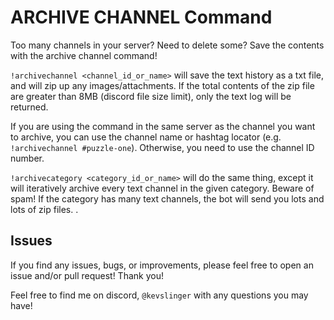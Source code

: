 # ARCHIVE CHANNEL Command

Too many channels in your server? Need to delete some? Save the contents 
with the archive channel command!

`!archivechannel <channel_id_or_name>` will save the text history as a txt file, and will 
zip up any images/attachments. If the total contents of the zip file are greater than 
8MB (discord file size limit), only the text log will be returned.

If you are using the command in the same server as the channel you want to archive, you 
can use the channel name or hashtag locator (e.g. `!archivechannel #puzzle-one`). Otherwise,
you need to use the channel ID number.

`!archivecategory <category_id_or_name>` will do the same thing, except it will iteratively 
archive every text channel in the given category. Beware of spam! If the category
has many text channels, the bot will send you lots and lots of zip files. .

## Issues

If you find any issues, bugs, or improvements, please feel free to open an issue and/or pull request! Thank you!

Feel free to find me on discord, `@kevslinger` with any questions you may have!